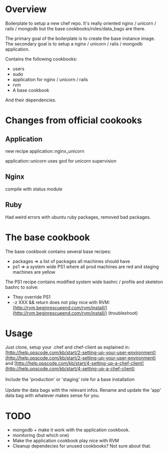 Overview
========

Boilerplate to setup a new chef repo. It's really oriented nginx / unicorn / rails / mongodb but the base cookbooks/roles/data_bags are there.

The primary goal of the boilerplate is to create the base instance image. The secondary goal is to setup a nginx / unicorn / rails / mongodb application.

Contains the following cookbooks:

 * users
 * sudo
 * application for nginx / unicorn / rails
 * rvm
 * A base cookbook

 And their dependencies.

Changes from official cookooks
========

Application
--------

new recipe application::nginx_unicorn

application::unicorn uses god for unicorn supervision

Nginx
--------

compile with status module

Ruby
--------

Had weird errors with ubuntu ruby packages, removed bad packages.

The base cookbook
========

The base cookbook contains several base recipes:

* packages => a list of packages all machines should have
* ps1 => a system wide PS1 where all prod machines are red and staging machines are yellow

The PS1 recipe contains modified system wide bashrc / profile and skeleton bashrc to solve:

* They override PS1
* -z XXX && return does not play nice with RVM: [http://rvm.beginrescueend.com/rvm/install/](http://rvm.beginrescueend.com/rvm/install/) (troubleshoot)

Usage
========

Just clone, setup your .chef and chef-client as explained in:
[http://help.opscode.com/kb/start/2-setting-up-your-user-environment](http://help.opscode.com/kb/start/2-setting-up-your-user-environment)
and [http://help.opscode.com/kb/start/4-setting-up-a-chef-client](http://help.opscode.com/kb/start/4-setting-up-a-chef-client)
<br/><br/>
Include the 'production' or 'staging' role for a base installation
<br/><br/>
Update the data bags with the relevant infos. Rename and update the 'app' data bag with whatever makes sense for you.

TODO
========

* mongodb + make it work with the application cookbook.
* monitoring (but which one)
* Make the application cookbook play nice with RVM
* Cleanup dependecies for unused cookbooks? Not sure about that.